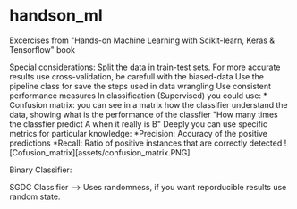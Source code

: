 # handson_ml
Excercises from "Hands-on Machine Learning with Scikit-learn, Keras &amp; Tensorflow" book


Special considerations:
    Split the data in train-test sets. For more accurate results use cross-validation, be carefull with the biased-data
    Use the pipeline class for save the steps used in data wrangling
    Use consistent performance measures 
        In classification (Supervised) you could use:
            * Confusion matrix: you can see in a matrix how the classifier understand the data, showing what is the performance of the classfier "How many times the classfier predict A when it really is B"
                Deeply you can use specific metrics for particular knowledge:
                    *Precision: Accuracy of the positive predictions
                    *Recall: Ratio of positive instances that are correctly detected
        ![Cofusion_matrix][assets/confusion_matrix.PNG]


Binary Classifier:

SGDC Classifier --> Uses randomness, if you want reporducible results use random state.
